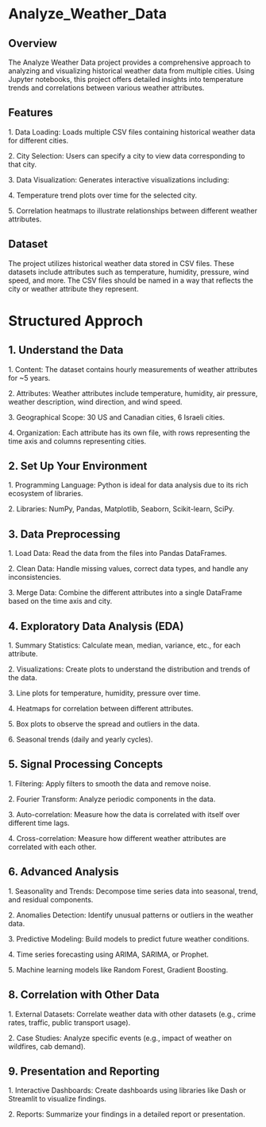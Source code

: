 # Analyze_Weather_Data

<h2>Overview</h2>
The Analyze Weather Data project provides a comprehensive approach to analyzing and visualizing historical weather data from multiple cities. Using Jupyter notebooks, this project offers detailed insights into temperature trends and correlations between various weather attributes.
<br>
<h2>Features</h2>
<p>1. Data Loading: Loads multiple CSV files containing historical weather data for different cities.</p>
<p>2. City Selection: Users can specify a city to view data corresponding to that city.</p>
<p>3. Data Visualization: Generates interactive visualizations including:</p>
<p>4. Temperature trend plots over time for the selected city.</p>
<p>5. Correlation heatmaps to illustrate relationships between different weather attributes.</p>

<h2>Dataset</h2>
The project utilizes historical weather data stored in CSV files. These datasets include attributes such as temperature, humidity, pressure, wind speed, and more. The CSV files should be named in a way that reflects the city or weather attribute they represent.
<br>

# Structured Approch 
<h2>1. Understand the Data</h2>
<p>1. Content: The dataset contains hourly measurements of weather attributes for ~5 years.</p>
<p>2. Attributes: Weather attributes include temperature, humidity, air pressure, weather description, wind direction, and wind speed.</p>
<p>3. Geographical Scope: 30 US and Canadian cities, 6 Israeli cities.</p>
<p>4. Organization: Each attribute has its own file, with rows representing the time axis and columns representing cities.</p>

<h2>2. Set Up Your Environment</h2>
<p>1. Programming Language: Python is ideal for data analysis due to its rich ecosystem of libraries.</p>
<p>2. Libraries: NumPy, Pandas, Matplotlib, Seaborn, Scikit-learn, SciPy.</p>

<h2>3. Data Preprocessing</h2>
<p>1. Load Data: Read the data from the files into Pandas DataFrames.</p>
<p>2. Clean Data: Handle missing values, correct data types, and handle any inconsistencies.</p>
<p>3. Merge Data: Combine the different attributes into a single DataFrame based on the time axis and city.</p>

<h2>4. Exploratory Data Analysis (EDA)</h2>
<p>1. Summary Statistics: Calculate mean, median, variance, etc., for each attribute.</p>
<p>2. Visualizations: Create plots to understand the distribution and trends of the data.</p>
<p>3. Line plots for temperature, humidity, pressure over time.</p>
<p>4. Heatmaps for correlation between different attributes.</p>
<p>5. Box plots to observe the spread and outliers in the data.</p>
<p>6. Seasonal trends (daily and yearly cycles).</p>

<h2>5. Signal Processing Concepts</h2>
<p>1. Filtering: Apply filters to smooth the data and remove noise.</p>
<p>2. Fourier Transform: Analyze periodic components in the data.</p>
<p>3. Auto-correlation: Measure how the data is correlated with itself over different time lags.</p>
<p>4. Cross-correlation: Measure how different weather attributes are correlated with each other.</p>

<h2>6. Advanced Analysis</h2>
<p>1. Seasonality and Trends: Decompose time series data into seasonal, trend, and residual components.</p>
<p>2. Anomalies Detection: Identify unusual patterns or outliers in the weather data.</p>
<p>3. Predictive Modeling: Build models to predict future weather conditions.</p>
<p>4. Time series forecasting using ARIMA, SARIMA, or Prophet.</p>
<p>5. Machine learning models like Random Forest, Gradient Boosting.</p>

<h2>8. Correlation with Other Data</h2>
<p>1. External Datasets: Correlate weather data with other datasets (e.g., crime rates, traffic, public transport usage).</p>
<p>2. Case Studies: Analyze specific events (e.g., impact of weather on wildfires, cab demand).</p>

<h2>9. Presentation and Reporting</h2>
<p>1. Interactive Dashboards: Create dashboards using libraries like Dash or Streamlit to visualize findings.</p>
<p>2. Reports: Summarize your findings in a detailed report or presentation.</p>
